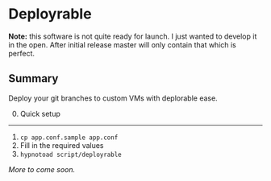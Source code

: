 Deployrable
===

**Note:** this software is not quite ready for launch. I just wanted to develop
it in the open. After initial release master will only contain that which is
perfect.

Summary
---

Deploy your git branches to custom VMs with deplorable ease.

0. Quick setup
---

1. `cp app.conf.sample app.conf`
2. Fill in the required values
3. `hypnotoad script/deployrable`

*More to come soon.*

